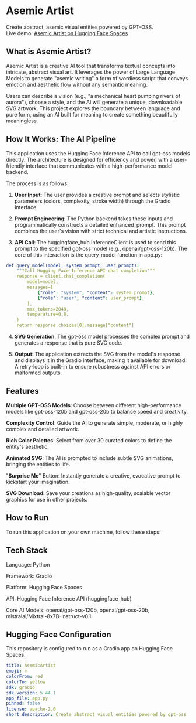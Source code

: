 # Asemic Artist

Create abstract, asemic visual entities powered by GPT-OSS.  
Live demo: [Asemic Artist on Hugging Face Spaces](https://huggingface.co/spaces/jpark8215/AsemicArtist)

## What is Asemic Artist?
Asemic Artist is a creative AI tool that transforms textual concepts into intricate, abstract visual art. It leverages the power of Large Language Models to generate "asemic writing" a form of wordless script that conveys emotion and aesthetic flow without any semantic meaning.

Users can describe a vision (e.g., "a mechanical heart pumping rivers of aurora"), choose a style, and the AI will generate a unique, downloadable SVG artwork. This project explores the boundary between language and pure form, using an AI built for meaning to create something beautifully meaningless.

## How It Works: The AI Pipeline
This application uses the Hugging Face Inference API to call gpt-oss models directly. The architecture is designed for efficiency and power, with a user-friendly interface that communicates with a high-performance model backend.

The process is as follows:

1. **User Input**: The user provides a creative prompt and selects stylistic parameters (colors, complexity, stroke width) through the Gradio interface.

2. **Prompt Engineering**: The Python backend takes these inputs and programmatically constructs a detailed enhanced_prompt. This prompt combines the user's vision with strict technical and artistic instructions.

3. **API Call**: The huggingface_hub.InferenceClient is used to send this prompt to the specified gpt-oss model (e.g., openai/gpt-oss-120b). The core of this interaction is the query_model function in app.py:


```yaml
def query_model(model, system_prompt, user_prompt):
    """Call Hugging Face Inference API chat completion"""
    response = client.chat_completion(
        model=model,
        messages=[
            {"role": "system", "content": system_prompt},
            {"role": "user", "content": user_prompt},
        ],
        max_tokens=2048,
        temperature=0.8,
    )
    return response.choices[0].message["content"]
```

 4. **SVG Generation**: The gpt-oss model processes the complex prompt and generates a response that is pure SVG code.

5. **Output**: The application extracts the SVG from the model's response and displays it in the Gradio interface, making it available for download. A retry-loop is built-in to ensure robustness against API errors or malformed outputs.

## Features
**Multiple GPT-OSS Models**: Choose between different high-performance models like gpt-oss-120b and gpt-oss-20b to balance speed and creativity.

**Complexity Control**: Guide the AI to generate simple, moderate, or highly complex and detailed artwork.

**Rich Color Palettes**: Select from over 30 curated colors to define the entity's aesthetic.

**Animated SVG**: The AI is prompted to include subtle SVG animations, bringing the entities to life.

"**Surprise Me**" Button: Instantly generate a creative, evocative prompt to kickstart your imagination.

**SVG Download**: Save your creations as high-quality, scalable vector graphics for use in other projects.

## How to Run
To run this application on your own machine, follow these steps:


## Tech Stack
Language: Python

Framework: Gradio

Platform: Hugging Face Spaces

API: Hugging Face Inference API (huggingface_hub)

Core AI Models: openai/gpt-oss-120b, openai/gpt-oss-20b, mistralai/Mixtral-8x7B-Instruct-v0.1

## Hugging Face Configuration
This repository is configured to run as a Gradio app on Hugging Face Spaces.

```yaml
title: AsemicArtist
emoji: 🔥
colorFrom: red
colorTo: yellow
sdk: gradio
sdk_version: 5.44.1
app_file: app.py
pinned: false
license: apache-2.0
short_description: Create abstract visual entities powered by gpt-oss
